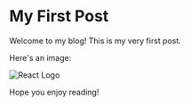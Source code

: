 # My First Post

Welcome to my blog! This is my very first post.

Here's an image:

![React Logo](/images/react-logo.png)

Hope you enjoy reading!
